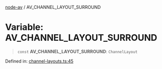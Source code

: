 [node-av](../globals.md) / AV\_CHANNEL\_LAYOUT\_SURROUND

# Variable: AV\_CHANNEL\_LAYOUT\_SURROUND

> `const` **AV\_CHANNEL\_LAYOUT\_SURROUND**: `ChannelLayout`

Defined in: [channel-layouts.ts:45](https://github.com/seydx/av/blob/f8631fc881b394300b1479f511d55cf1c370a87f/src/constants/channel-layouts.ts#L45)
